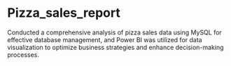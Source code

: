 # Pizza_sales_report
Conducted a comprehensive analysis of pizza sales data using MySQL for effective database management, and Power BI was 
utilized for data visualization to optimize business strategies and enhance decision-making processes. 
